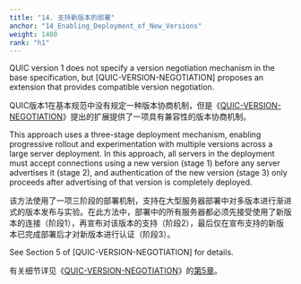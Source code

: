 ```yaml
---
title: "14. 支持新版本的部署"
anchor: "14_Enabling_Deployment_of_New_Versions"
weight: 1400
rank: "h1"
---
```


QUIC version 1 does not specify a version negotiation mechanism in the base specification, but [QUIC-VERSION-NEGOTIATION] proposes an extension that provides compatible version negotiation.

QUIC版本1在基本规范中没有规定一种版本协商机制，但是《[QUIC-VERSION-NEGOTIATION](https://datatracker.ietf.org/doc/html/draft-ietf-quic-version-negotiation-10)》提出的扩展提供了一项具有兼容性的版本协商机制。

This approach uses a three-stage deployment mechanism, enabling progressive rollout and experimentation with multiple versions across a large server deployment. In this approach, all servers in the deployment must accept connections using a new version (stage 1) before any server advertises it (stage 2), and authentication of the new version (stage 3) only proceeds after advertising of that version is completely deployed.

该方法使用了一项三阶段的部署机制，支持在大型服务器部署中对多版本进行渐进式的版本发布与实验。在此方法中，部署中的所有服务器都必须先接受使用了新版本的连接（阶段1），再宣布对该版本的支持（阶段2），最后仅在宣布支持的新版本已完成部署后才对新版本进行认证（阶段3）。

See Section 5 of [QUIC-VERSION-NEGOTIATION] for details.

有关细节详见《[QUIC-VERSION-NEGOTIATION](https://datatracker.ietf.org/doc/html/draft-ietf-quic-version-negotiation-10)》的[第5章](https://datatracker.ietf.org/doc/html/draft-ietf-quic-version-negotiation-10#section-5)。
